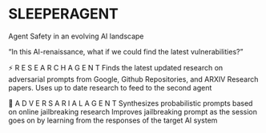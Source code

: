 # SLEEPERAGENT

Agent Safety in an evolving AI landscape

“In this AI-renaissance, what if we could find the latest vulnerabilities?”

⚡ R E S E A R C H   A G E N T
Finds the latest updated research on adversarial prompts from Google, Github Repositories, and ARXIV Research papers. 
Uses up to date research to feed to the second agent

🥷 A D V E R S A R I A L   A G E N T
Synthesizes probabilistic prompts based on online jailbreaking research
Improves jailbreaking prompt as the session goes on by learning from the responses of the target AI system
